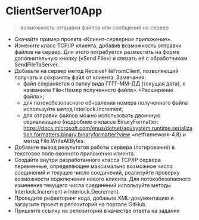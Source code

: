 # ClientServer10App
> возможность отправки файлов или сообщений на сервер
* Скачайте пример проекта «Клиент-серверное приложение».
* Измените класс TCP/IP клиента, добавив возможность отправки файлов на сервер.
Для этого потребуется разместить на форме дополнительную кнопку («Send File») и
связать её с обработчиком SendFileToServer.
* Добавьте на сервер метод ReceiveFileFromClient, позволяющий получать и
сохранять файл от клиента.
Замечания:
  * файл сохраняется в папку вида ГГГГ-ММ-ДД (текущая дата), с названием
File<Номер полученного файла>.<Расширение файла>;
  * для потокобезопасного обновления номера полученного файла используйте
метод Interlock.Increment;
  * для отправки файлов можно использовать двоичную сериализацию
(подробнее о классе BinaryFormatter: https://docs.microsoft.com/enus/dotnet/api/system.runtime.serialization.formatters.binary.binaryformatter?view
=netframework-4.8) и метод File.WriteAllBytes.
* Добавьте вывод результатов работы сервера (логирование) в текстовое поле
оконного приложения клиента.
* Создайте внутри разработанного класса TCP/IP сервера переменные, определяющее
максимально возможное число соединений и текущее число соединений, реализуйте
проверку возможности подключения нового клиента. Для потокобезопасного
изменения текущего числа соединений используйте методы Interlock.Increment и
Interlock.Decrement.
* Проведите рефакторинг кода, добавьте XML-документацию и загрузите проект в
репозиторий на портале GitHub.
* Пришлите ссылку на репозиторий в качестве ответа на задание
